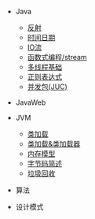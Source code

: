 
* Java

  * [反射](./docs/notes/javaSe/Java中的反射机制.md)
  * [时间日期](./docs/notes/javaSe/Java中的时间日期)
  * [IO流](./docs/notes/javaSe/Java中的IO流)
  * [函数式编程/stream](./docs/notes/javaSe/函数式编程&Stream)
  * [多线程基础](./docs/notes/javaSe/Java中的多线程)
  * [正则表达式](./docs/notes/javaSe/正则表达式)
  * [并发包(JUC)](./docs/notes/impor/JUC)


* JavaWeb

* JVM

  * [类加载](./docs/notes/JVM/类加载)
  * [类加载&类加载器](./docs/notes/JVM/类加载&类加载器)
  * [内存模型](./docs/notes/JVM/内存)
  * [字节码简述](./docs/notes/JVM/字节码)
  * [垃圾回收](./docs/notes/JVM/垃圾回收)

* 算法

* 设计模式

